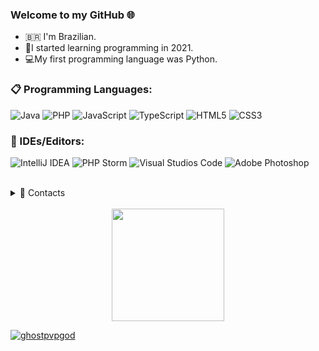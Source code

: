 ### Welcome to my GitHub 🌐 

- 🇧🇷 I'm Brazilian.
- 🏁I started learning programming in 2021.
- 💻My first programming language was Python.


### 📋 Programming Languages:
   ![Java](https://img.shields.io/badge/Java-000000?style=for-the-badge&logo=java&logoColor=white)
   ![PHP](https://img.shields.io/badge/PHP-000000?style=for-the-badge&logo=PHP&logoColor=white)
   ![JavaScript](https://img.shields.io/badge/JavaScript-000000?style=for-the-badge&logo=javascript&logoColor=white)
   ![TypeScript](https://img.shields.io/badge/TypeScript-000000?style=for-the-badge&logo=typescript&logoColor=white)
   ![HTML5](https://img.shields.io/badge/HTML-000000?style=for-the-badge&logo=html5&logoColor=white)
   ![CSS3](https://img.shields.io/badge/CSS3-000000?style=for-the-badge&logo=CSS%20Wizardry&logoColor=white)
   
### 📄 IDEs/Editors:

  ![IntelliJ IDEA](https://img.shields.io/badge/IntelliJ-000000?style=for-the-badge&logo=intellij-idea&logoColor=white)
  ![PHP Storm](https://img.shields.io/badge/PHP%20Storm-000000?style=for-the-badge&logo=phpstorm&logoColor=white)
  ![Visual Studios Code](https://img.shields.io/badge/Visual%20Studio%20Code-000000?style=for-the-badge&logo=visual%20studio%20code&logoColor=blue)
  ![Adobe Photoshop](https://img.shields.io/badge/Adobe%20Photoshop-000000?style=for-the-badge&logo=adobe%20photoshop&logoColor=blue)

<br/>
<details>
  <summary>💬 Contacts</summary>
   </br> <img align="left" alt="Discord" target="blank" width="20px" src="https://cdn.discordapp.com/attachments/757025688975966229/1008505326515007669/a713ef217f3790b55e6023e9819a6549.png"
   <string>PeterALENDA#8397</string>
   </br> <img align="left" alt="Discord" target="blank" width="20px" src="https://cdn.discordapp.com/attachments/757025688975966229/1008501058999427173/4014997006191726-t640-removebg-preview.png"
   <string>Peterpro830@gmail.com</string>
</details> 

<br/>

<div align="center">
  <a href="https://github.com/EduardoSmania">
  <img height="180em" src="https://github-readme-stats.vercel.app/api?username=EduardoSmania&show_icons=false&theme=tokyonight&include_all_commits=true&count_private=true"/>
 <p align="left"> <img src="https://komarev.com/ghpvc/?username=EduardoSmania&label=Views&color=ff0000&style=flat-square" alt="ghostpvpgod" /> </p>
